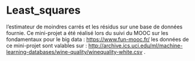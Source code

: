 # Least_squares
 l’estimateur de moindres carrés et les résidus sur une base de données fournie. Ce mini-projet a été réalisé lors du suivi du MOOC sur les fondamentaux pour le big data : https://www.fun-mooc.fr/ les données de ce mini-projet sont valables sur : http://archive.ics.uci.edu/ml/machine-learning-databases/wine-quality/winequality-white.csv .
